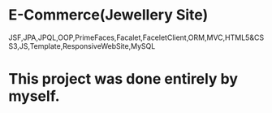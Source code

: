 # E-Commerce(Jewellery Site)
JSF,JPA,JPQL,OOP,PrimeFaces,Facalet,FaceletClient,ORM,MVC,HTML5&CSS3,JS,Template,ResponsiveWebSite,MySQL
# This project was done  entirely by myself.
